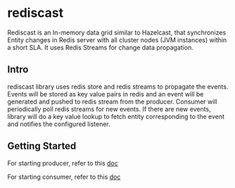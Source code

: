 # rediscast
Rediscast is an In-memory data grid similar to Hazelcast, that synchronizes Entity changes in Redis server with all cluster nodes (JVM instances) within a short SLA. It uses Redis Streams for change data propagation.


## Intro

rediscast library uses redis store and redis streams to propagate the events. Events will be stored as key value pairs in redis and an event will be generated and pushed to redis stream from the producer.
Consumer will periodically poll redis streams for new events. If there are new events, library will do a key value lookup to fetch entity corresponding to the event and notifies the configured listener.


## Getting Started
For starting producer, refer to this [doc](src/main/java/com/flipkart/ads/redis/v1/examples/producer/README.md)

For starting consumer, refer to this [doc](src/main/java/com/flipkart/ads/redis/v1/examples/consumer/README.md)
